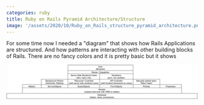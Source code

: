 ```yaml
---
categories: ruby
title: Ruby on Rails Pyramid Architecture/Structure
image: '/assets/2020/10/Ruby_on_Rails_structure_pyramid_architecture.png'
---
```


For some time now I needed a "diagram" that shows how Rails Applications are structured. And how patterns are interacting with other building blocks of Rails. There are no fancy colors and it is pretty basic but it shows   

![Ruby on Rails Pyramid Architecture/Structure](/assets/2020/10/Ruby_on_Rails_structure_pyramid_architecture.png)